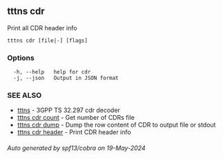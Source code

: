## tttns cdr

Print all CDR header info

```
tttns cdr [file|-] [flags]
```

### Options

```
  -h, --help   help for cdr
  -j, --json   Output in JSON format
```

### SEE ALSO

* [tttns](tttns.md)	 - 3GPP TS 32.297 cdr decoder
* [tttns cdr count](tttns_cdr_count.md)	 - Get number of CDRs file
* [tttns cdr dump](tttns_cdr_dump.md)	 - Dump the row content of CDR to output file or stdout
* [tttns cdr header](tttns_cdr_header.md)	 - Print CDR header info

###### Auto generated by spf13/cobra on 19-May-2024
